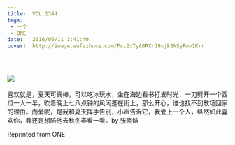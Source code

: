 ```yaml
---
title:	VOL.1344
tags:
 - 一个
 - ONE
date:	2016/06/11 1:41:40
cover:	http://image.wufazhuce.com/Fsc2xTyA6RXrJ9xjkSNSyFmv1Krr

---
```

![](http://image.wufazhuce.com/Fsc2xTyA6RXrJ9xjkSNSyFmv1Krr)
---

喜欢就是，夏天可真棒，可以吃冰玩水，坐在海边看书打发时光，一刀劈开一个西瓜一人一半，吹着晚上七八点钟的风闲逛在街上，那么开心，谁也找不到散场回家的理由。而爱呢，是我和夏天挥手告别，小声告诉它，我爱上一个人，纵然如此喜欢你，我还是想陪他去秋冬春看一看。by 张晓晗
 
Reprinted from ONE
